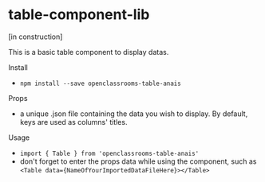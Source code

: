 # table-component-lib

[in construction]

This is a basic table component to display datas.

Install
- `npm install --save openclassrooms-table-anais` 

Props
- a unique .json file containing the data you wish to display. By default, keys are used as columns' titles.

Usage
- `import { Table } from 'openclassrooms-table-anais'`
- don't forget to enter the props data while using the component, such as `<Table data={NameOfYourImportedDataFileHere}></Table>`

